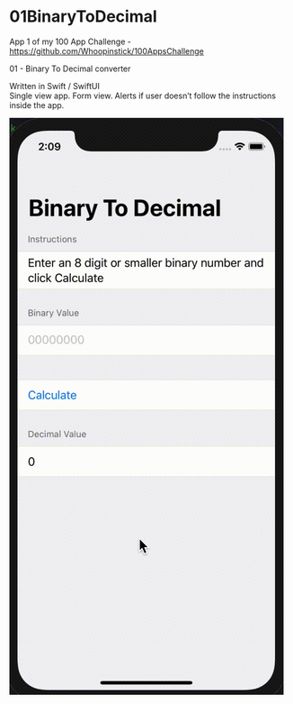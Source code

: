 # 01BinaryToDecimal

App 1 of my 100 App Challenge - https://github.com/Whoopinstick/100AppsChallenge

01 - Binary To Decimal converter

Written in Swift / SwiftUI <br>
Single view app.  Form view.
Alerts if user doesn’t follow the instructions inside the app.

![Binary To Decimal](./BinaryToDecimal.gif)
